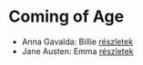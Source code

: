 # Coming of Age

- Anna Gavalda: Billie [részletek](_details/Anna%20Gavalda.md#id_959)
- Jane Austen: Emma [részletek](_details/Jane%20Austen.md#id_57)